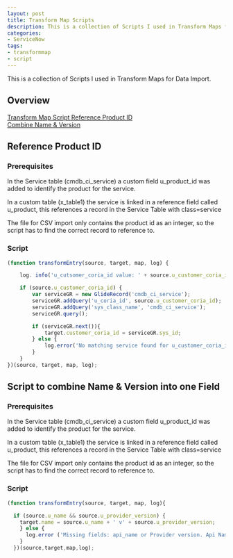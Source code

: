 ```yaml
---
layout: post
title: Transform Map Scripts
description: This is a collection of Scripts I used in Transform Maps for Data Import.
categories:
- ServiceNow
tags:
- transformmap
- script
---
```


This is a collection of Scripts I used in Transform Maps for Data Import.

## Overview
[Transform Map Script Reference Product ID](#reference-product-id)   
[Combine Name & Version](#script-to-combine-name--version-into-one-field)

## Reference Product ID

### Prerequisites

In the Service table (cmdb_ci_service) a custom field u_product_id was added to identify the product for the service.  

In a custom table (x_table1) the service is linked in a reference field called u_product, this references a record in the Service Table with class=service

The file for CSV import only contains the product id as an integer, so the script has to find the correct record to reference to.

### Script

```javascript
(function transformEntry(source, target, map, log) {

    log. info('u_cutsomer_coria_id value: ' + source.u_customer_coria_id);

    if (source.u_customer_coria_id) {
        var serviceGR = new GlideRecord('cmdb_ci_service');
        serviceGR.addQuery('u_coria_id', source.u_customer_coria_id);
        serviceGR.addQuery('sys_class_name', 'cmdb_ci_service');
        serviceGR.query();

        if (serviceGR.next()){
            target.customer_coria_id = serviceGR.sys_id;
        } else {
            log.error('No matching service found for u_customer_coria_id: ' + source.u_customer_coria_id)
        }
    }
})(source, target, map, log);
```

## Script to combine Name & Version into one Field

### Prerequisites

In the Service table (cmdb_ci_service) a custom field u_product_id was added to identify the product for the service.  

In a custom table (x_table1) the service is linked in a reference field called u_product, this references a record in the Service Table with class=service

The file for CSV import only contains the product id as an integer, so the script has to find the correct record to reference to.

### Script

```javascript
(function transformEntry(source, target, map, log){

  if (source.u_name && source.u_provider_version) {
    target.name = source.u_name + ' v' + source.u_provider_version;
    } else {
      log.error ('Missing fields: api_name or Provider version. Api Name:' source.u_name ' provider_version:' source.u_provider_version)
    }
  })(source,target,map,log);
  ```
